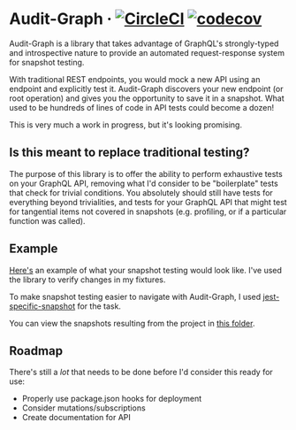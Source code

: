 # Audit-Graph &middot; [![CircleCI](https://circleci.com/gh/taran-gill/audit-graph.svg?style=svg)](https://circleci.com/gh/taran-gill/audit-graph) [![codecov](https://codecov.io/gh/taran-gill/audit-graph/branch/master/graph/badge.svg)](https://codecov.io/gh/taran-gill/audit-graph)

Audit-Graph is a library that takes advantage of GraphQL's strongly-typed and introspective nature to provide an automated request-response system for snapshot testing.

With traditional REST endpoints, you would mock a new API using an endpoint and explicitly test it. Audit-Graph discovers your new endpoint (or root operation) and gives you the opportunity to save it in a snapshot. What used to be hundreds of lines of code in API tests could become a dozen!

This is very much a work in progress, but it's looking promising.

## Is this meant to replace traditional testing?

The purpose of this library is to offer the ability to perform exhaustive tests on your GraphQL API, removing what I'd consider to be "boilerplate" tests that check for trivial conditions. You absolutely should still have tests for everything beyond trivialities, and tests for your GraphQL API that might test for tangential items not covered in snapshots (e.g. profiling, or if a particular function was called).

## Example

[Here's](https://github.com/taran-gill/audit-graph/blob/master/test/component/index.test.js) an example of what your snapshot testing would look like.
I've used the library to verify changes in my fixtures.

To make snapshot testing easier to navigate with Audit-Graph, I used [jest-specific-snapshot](https://github.com/igor-dv/jest-specific-snapshot) for the task.

You can view the snapshots resulting from the project in [this folder](https://github.com/taran-gill/audit-graph/tree/master/test/__snapshots__).

## Roadmap

There's still a _lot_ that needs to be done before I'd consider this ready for use:

- Properly use package.json hooks for deployment
- Consider mutations/subscriptions
- Create documentation for API